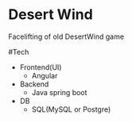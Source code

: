 # Desert Wind
Facelifting of old DesertWind game

#Tech
- Frontend(UI)
  - Angular
- Backend 
  - Java spring boot
- DB
  - SQL(MySQL or Postgre)



